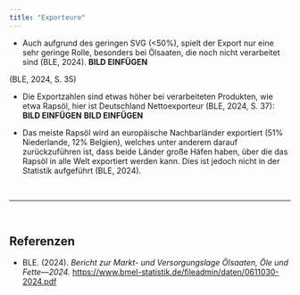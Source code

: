 ```yaml
---
title: "Exporteure"
---
```



- Auch aufgrund des geringen SVG (<50%), spielt der Export nur eine sehr geringe Rolle, besonders bei Ölsaaten, die noch nicht verarbeitet sind (BLE, 2024).
**BILD EINFÜGEN**

(BLE, 2024, S. 35)


- Die Exportzahlen sind etwas höher bei verarbeiteten Produkten, wie etwa Rapsöl, hier ist Deutschland Nettoexporteur (BLE, 2024, S. 37):
**BILD EINFÜGEN**
**BILD EINFÜGEN**

- Das meiste Rapsöl wird an europäische Nachbarländer exportiert (51% Niederlande, 12% Belgien), welches unter anderem darauf zurückzuführen ist, dass beide Länder große Häfen haben, über die das Rapsöl in alle Welt exportiert werden kann. Dies ist jedoch nicht in der Statistik aufgeführt (BLE, 2024).


<br>

---

<br> 

## Referenzen
- BLE. (2024). *Bericht zur Markt- und Versorgungslage Ölsaaten, Öle und Fette—2024.* <https://www.bmel-statistik.de/fileadmin/daten/0611030-2024.pdf>
